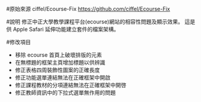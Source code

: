 #原始來源
ciffel/Ecourse-Fix 
https://github.com/ciffel/Ecourse-Fix

#說明
修正中正大學教學課程平台(ecourse)網站的相容性問題及顯示效果。
這是供 Apple Safari 延伸功能建立套件的檔案架構。

#修改項目
- 移除 ecourse 首頁上破壞排版的元素
- 在無標題的框架主頁增加標題以供辨識
- 修正表格四周裝飾性圖案的正確長度
- 修正功能選單連結無法在正確框架中開啟
- 修正課程教材的分項連結無法在正確框架中開啓
- 修正教師資訊中的下拉式選單無作用的問題

